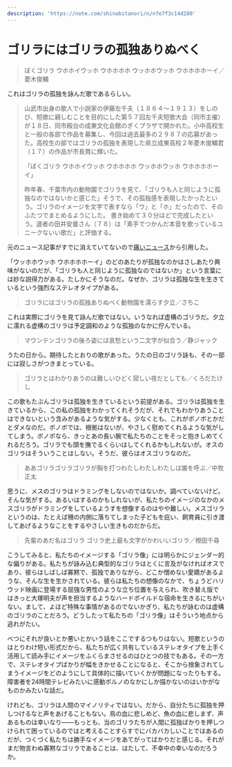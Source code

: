 ```yaml
---
description: 'https://note.com/shinabitanori/n/nfe7f3c14d280'
---
```


# ゴリラにはゴリラの孤独ありぬべく

> ぼくゴリラ ウホホイウッホ ウホホホホ ウッホホウッホ ウホホホホーイ／菱木俊輔

これはゴリラの孤独を詠んだ歌であるらしい。

> 山武市出身の歌人で小説家の伊藤左千夫（１８６４～１９１３）をしのび、短歌に親しむことを目的にした第５７回左千夫短歌大会（同市主催）が１８日、同市殿台の成東文化会館のぎくプラザで開かれた。小中高校生と一般の各部で作品を募集し、今回は過去最多の２９８７の応募があった。高校生の部ではゴリラの孤独を表現した県立成東高校２年菱木俊輔君（１７）の作品が市長賞に輝いた。
>
> 「ぼくゴリラ ウホホイウッホ ウホホホホ ウッホホウッホ ウホホホホーイ」
>
> 昨年春、千葉市内の動物園でゴリラを見て、「ゴリラも人と同じように孤独なのではないかと感じた」そうで、その孤独感を表現したかったという。ゴリラのイメージを文字で表すなら「ウ」と「ホ」だったので、そのふたつでまとめるようにした。 書き始めて３０分ほどで完成したという。選者の田井安曇さん（７８）は「素手でつかんだ本音を歌っているユニークないい歌だ」と評価する。

元のニュース記事がすでに消えていてないので[痛いニュース](http://blog.livedoor.jp/dqnplus/archives/1210049.html)から引用した。

「ウッホホウッホ ウホホホホーイ」のどのあたりが孤独なのかはさしあたり興味がないのだが、「ゴリラも人と同じように孤独なのではないか」という言葉には妙な説得力がある。たしかにそうなのだ。なぜか、ゴリラは孤独な生を生きているという強烈なステレオタイプがある。

> ゴリラにはゴリラの孤独ありぬべく動物園を濡らす夕立／さちこ

これは実際にゴリラを見て詠んだ歌ではない。いうなれば虚構のゴリラだ。夕立に濡れる虚構のゴリラは予定調和のような孤独のなかに佇んでいる。

> マウンテンゴリラの後ろ姿には哀愁という二文字が似合う／静ジャック

うたの日から。期待したとおりの歌があった。うたの日のゴリラ詠も、その一部には寂しさがつきまとっている。

> ゴリラとはわかりあうのは難しいひどく寂しい夜だとしても／くろだたけし

この歌もたぶんゴリラは孤独を生きているという前提がある。ゴリラは孤独を生きているから、この私の孤独をわかってくれそうだが、それでもわかりあうことはできないという含みがあるような気がする。少なくとも、これがボノボとかだとダメなのだ。ボノボでは、根拠はないが、やさしく慰めてくれるような気がしてしまう。ボノボなら、きっとあの長い腕で私たちのことをそっと抱きしめてくれるだろう。ゴリラでも頭を撫でるくらいはしてくれるかもしれないが。オスのゴリラはそういうことはしない。そうだ、彼らはオスゴリラなのだ。

> ああゴリラゴリラゴリラが胸を打つわたしわたしわたしは誰を呼ぶ／中牧正太

思うに、メスのゴリラはドラミングをしないのではないか。調べていないけど。そんな気がする。あるいはするのかもしれないが、私たちのイメージのなかのメスゴリラがドラミングをしているようすを想像するのはやや難しい。メスゴリラというのは、たとえば柵の内側に落ちてしまった子どもを庇い、飼育員に引き渡してあげるようなことをするやさしい生きものだからだ。

> 先輩のあだ名はゴリラ ゴリラ史上最も文字がかわいいゴリラ／橙田千尋

こうしてみると、私たちのイメージする「ゴリラ像」には明らかにジェンダー的な偏りがある。私たちが詠み込む典型的なゴリラはとくに言及がなければオスであり、彼らはしばしば寡黙で、孤独でありながら、どこか憎めない愛嬌があるような、そんな生を生かされている。彼らは私たちの想像のなかで、ちょうどハリウッド映画に登場する屈強な男性のような立ち位置を与えられ、吹き替え版ではきっと大塚明夫が声を担当するようなハードボイルドな宿命を生きるにちがいない。まして、よほど特殊な事情があるのでないかぎり、私たちが詠むのは虚構のゴリラのことだろう。どうしたって私たちの「ゴリラ像」はそういう地点から逃れがたい。

べつにそれが良いとか悪いとかいう話をここでするつもりはない。短歌というのはとりわけ短い形式だから、私たちが広く共有しているステレオタイプを上手く活用して読み手にイメージをふくらまさせるのはひとつの技でもある。その一方で、ステレオタイプばかりが幅をきかせることになると、そこから捨象されてしまうイメージをどのようにして具体的に描いていくかが問題になったりもする。障害者を24時間テレビみたいに感動ポルノのなかにしか描かないのはいかがなものかみたいな話だ。

けれども、ゴリラは人間のマイノリティではない。だから、自分たちに孤独を押しつけるなと声をあげることもない。鳥の血に悲しめど、魚の血に悲しまず、声あるものは幸いなり――もっとも、当のゴリラたちが人間に孤独ばかりを押しつけられて困っているのではと考えることすらすでにバカバカしいことではあるのだが、つくづく私たちは勝手なイメージをあてがってばかりだと感じる。それがまだ物言わぬ寡黙なゴリラであることは、はたして、不幸中の幸いなのだろうか。

